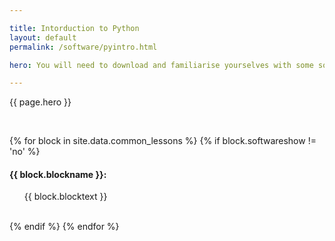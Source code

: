 ```yaml
---

title: Intorduction to Python
layout: default
permalink: /software/pyintro.html

hero: You will need to download and familiarise yourselves with some software if you are to continue with this course. Below are instructions on which resources we will use and what you should download.</p><p>(adapted from <a href="http://vknight.org/cfm/labsheets/01-variables-conditionals-loops/" target="_blank">here</a>)

---
```


<p>{{ page.hero }}</p>
<br/>

{% for block in site.data.common_lessons %}
  {% if block.softwareshow != 'no' %}
  <h4 id="{{ block.idtag }}">{{ block.blockname }}:</h4>
  <ul>
    {{ block.blocktext }}
  </ul>
  <br/>
  {% endif %}
{% endfor %}
<br/>
